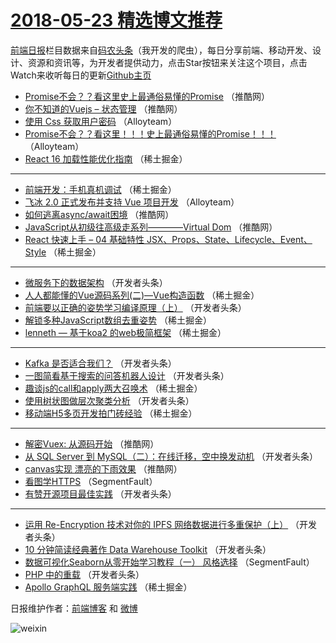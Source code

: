 # [2018-05-23 精选博文推荐](https://toutiao.qdkfweb.cn/date/2018/05/23)

[前端日报](https://qdkfweb.cn/c/news)栏目数据来自[码农头条](https://toutiao.qdkfweb.cn/)（我开发的爬虫），每日分享前端、移动开发、设计、资源和资讯等，为开发者提供动力，点击Star按钮来关注这个项目，点击Watch来收听每日的更新[Github主页](https://github.com/kujian/frontendDaily)
* [Promise不会？？看这里史上最通俗易懂的Promise](https://toutiao.qdkfweb.cn/75261.html) （推酷网）
* [你不知道的Vuejs &#8211; 状态管理](https://toutiao.qdkfweb.cn/75262.html) （推酷网）
* [使用 Css 获取用户密码](https://toutiao.qdkfweb.cn/75301.html) （Alloyteam）
* [Promise不会？？看这里！！！史上最通俗易懂的Promise！！！](https://toutiao.qdkfweb.cn/75303.html) （Alloyteam）
* [React 16 加载性能优化指南](https://toutiao.qdkfweb.cn/75188.html) （稀土掘金）

***
* [前端开发：手机真机调试](https://toutiao.qdkfweb.cn/75184.html) （稀土掘金）
* [飞冰 2.0 正式发布并支持 Vue 项目开发](https://toutiao.qdkfweb.cn/75304.html) （Alloyteam）
* [如何逃离async/await困境](https://toutiao.qdkfweb.cn/75263.html) （推酷网）
* [JavaScript从初级往高级走系列————Virtual Dom](https://toutiao.qdkfweb.cn/75255.html) （推酷网）
* [React 快速上手 &#8211; 04 基础特性 JSX、Props、State、Lifecycle、Event、Style](https://toutiao.qdkfweb.cn/75182.html) （稀土掘金）

***
* [微服务下的数据架构](https://toutiao.qdkfweb.cn/75206.html) （开发者头条）
* [人人都能懂的Vue源码系列(二)—Vue构造函数](https://toutiao.qdkfweb.cn/75185.html) （稀土掘金）
* [前端要以正确的姿势学习编译原理（上）](https://toutiao.qdkfweb.cn/75210.html) （开发者头条）
* [解锁多种JavaScript数组去重姿势](https://toutiao.qdkfweb.cn/75180.html) （稀土掘金）
* [lenneth &#8212; 基于koa2 的web极简框架](https://toutiao.qdkfweb.cn/75172.html) （稀土掘金）

***
* [Kafka 是否适合我们？](https://toutiao.qdkfweb.cn/75215.html) （开发者头条）
* [一图简看基于搜索的问答机器人设计](https://toutiao.qdkfweb.cn/75207.html) （开发者头条）
* [趣谈js的call和apply两大召唤术](https://toutiao.qdkfweb.cn/75175.html) （稀土掘金）
* [使用树状图做层次聚类分析](https://toutiao.qdkfweb.cn/75223.html) （开发者头条）
* [移动端H5多页开发拍门砖经验](https://toutiao.qdkfweb.cn/75187.html) （稀土掘金）

***
* [解密Vuex: 从源码开始](https://toutiao.qdkfweb.cn/75259.html) （推酷网）
* [从 SQL Server 到 MySQL（二）：在线迁移，空中换发动机](https://toutiao.qdkfweb.cn/75211.html) （开发者头条）
* [canvas实现 漂亮的下雨效果](https://toutiao.qdkfweb.cn/75260.html) （推酷网）
* [看图学HTTPS](https://toutiao.qdkfweb.cn/75168.html) （SegmentFault）
* [有赞开源项目最佳实践](https://toutiao.qdkfweb.cn/75203.html) （开发者头条）

***
* [运用 Re-Encryption 技术对你的 IPFS 网络数据进行多重保护（上）](https://toutiao.qdkfweb.cn/75225.html) （开发者头条）
* [10 分钟简读经典著作 Data Warehouse Toolkit](https://toutiao.qdkfweb.cn/75202.html) （开发者头条）
* [数据可视化Seaborn从零开始学习教程（一） 风格选择](https://toutiao.qdkfweb.cn/75169.html) （SegmentFault）
* [PHP 中的重载](https://toutiao.qdkfweb.cn/75213.html) （开发者头条）
* [Apollo GraphQL 服务端实践](https://toutiao.qdkfweb.cn/75179.html) （稀土掘金）

日报维护作者：[前端博客](https://qdkfweb.cn/) 和 [微博](https://qdkfweb.cn/go/weibo)

![weixin](https://user-images.githubusercontent.com/3055447/38468989-651132ac-3b80-11e8-8e6b-15122322a9d7.png)